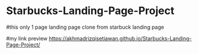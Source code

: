 # Starbucks-Landing-Page-Project

#this only 1 page landing page clone from starbuck landing page 

#my link preview 
https://akhmadrizqisetiawan.github.io/Starbucks-Landing-Page-Project/
